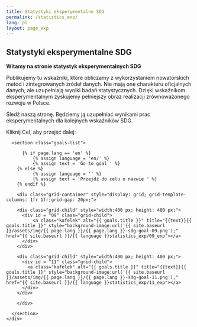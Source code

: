 ```yaml
---
title: Statystyki eksperymentalne SDG
permalink: /statistics_exp/
lang: pl
layout: page_exp
---
```

<div id="main" class="main-content" role="main">

  <a id="main-content" tabindex="-1"></a>
		<section class="pl-banner-exp">
    <div class="pl-grid">
      <div class="pl-banner-content">
                        <h1>Statystyki eksperymentalne SDG</h1>
      </div>
    </div>
  </section>

  <section class="usa-section">
    <div class="pl-grid">
      <div class="usa-font-lead intro-paragraph">
        <div style="font-weight: bold">Witamy na stronie statystyk eksperymentalnych SDG</div>
        <p>Publikujemy tu wskaźniki, które obliczamy z wykorzystaniem nowatorskich metod i zintegrowanych źródeł danych. Nie mają one charakteru oficjalnych danych, ale uzupełniają wyniki badań statystycznych. Dzięki wskaźnikom eksperymentalnym zyskujemy pełniejszy obraz realizacji zrównoważonego rozwoju w Polsce.</p>
        <p>Śledź naszą stronę. Będziemy ją uzupełniać wynikami prac eksperymentalnych dla kolejnych wskaźników SDG.</p>
        <div>Kliknij Cel, aby przejść dalej:</div>
      </div>


      <section class="goals-list">

	      {% if page.lang == 'en' %}
              {% assign language = 'en/' %}
              {% assign text = 'Go to goal ' %}
        {% else %}
              {% assign language = '' %}
              {% assign text = 'Przejdź do celu o nazwie ' %}
        {% endif %}

        <div class="grid-container" style="display: grid; grid-template-columns: 1fr 1fr;grid-gap: 20px;">

        <div class="grid-child" style="width:400 px; height: 400 px;">
          <div id = "09" class="grid-child">
              <a class="kafelek" alt="{{ goals.title }}" title="{{text}}{{ goals.title }}" style="background-image:url('{{ site.baseurl }}/assets/img/{{ page.lang }}/{{ page.lang }}-sdg-goal-09.png');" href="{{ site.baseurl }}/{{ language }}statistics_exp/09_exp"></a>
          </div>
        </div>

        <div class="grid-child" style="width:400 px; height: 400 px;">
          <div id = "11" class="grid-child">
            <a class="kafelek" alt="{{ goals.title }}" title="{{text}}{{ goals.title }}" style="background-image:url('{{ site.baseurl }}/assets/img/{{ page.lang }}/{{ page.lang }}-sdg-goal-11.png');" href="{{ site.baseurl }}/{{ language }}statistics_exp/11_exp"></a>
          </div>
        </div>

        </div>

      </section>
    </div>
  </section>
</div>
